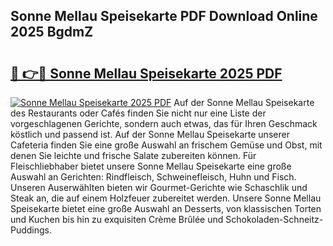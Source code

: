 ## Sonne Mellau Speisekarte PDF Download Online 2025 BgdmZ

# <h2><a href="http://gca7w6.nevu.top/?p=Sonne+Mellau+Speisekarte">🔗 👉🔴 Sonne Mellau Speisekarte 2025 PDF</a></h2>

[![Sonne Mellau Speisekarte 2025 PDF](https://i.imgur.com/dBaPXMq.png)](http://gca7w6.nevu.top/?p=Sonne+Mellau+Speisekarte)
Auf der Sonne Mellau Speisekarte des Restaurants oder Cafés finden Sie nicht nur eine Liste der vorgeschlagenen Gerichte, sondern auch etwas, das für Ihren Geschmack köstlich und passend ist. Auf der Sonne Mellau Speisekarte unserer Cafeteria finden Sie eine große Auswahl an frischem Gemüse und Obst, mit denen Sie leichte und frische Salate zubereiten können. Für Fleischliebhaber bietet unsere Sonne Mellau Speisekarte eine große Auswahl an Gerichten: Rindfleisch, Schweinefleisch, Huhn und Fisch. Unseren Auserwählten bieten wir Gourmet-Gerichte wie Schaschlik und Steak an, die auf einem Holzfeuer zubereitet werden. Unsere Sonne Mellau Speisekarte bietet eine große Auswahl an Desserts, von klassischen Torten und Kuchen bis hin zu exquisiten Crème Brûlée und Schokoladen-Schneitz-Puddings.

